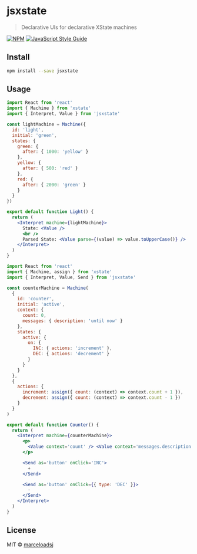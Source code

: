 # jsxstate

> Declarative UIs for declarative XState machines

[![NPM](https://img.shields.io/npm/v/jsxstate.svg)](https://www.npmjs.com/package/jsxstate) [![JavaScript Style Guide](https://img.shields.io/badge/code_style-standard-brightgreen.svg)](https://standardjs.com)

## Install

```bash
npm install --save jsxstate
```

## Usage

```jsx
import React from 'react'
import { Machine } from 'xstate'
import { Interpret, Value } from 'jsxstate'

const lightMachine = Machine({
  id: 'light',
  initial: 'green',
  states: {
    green: {
      after: { 1000: 'yellow' }
    },
    yellow: {
      after: { 500: 'red' }
    },
    red: {
      after: { 2000: 'green' }
    }
  }
})

export default function Light() {
  return (
    <Interpret machine={lightMachine}>
      State: <Value />
      <br />
      Parsed State: <Value parse={(value) => value.toUpperCase()} />
    </Interpret>
  )
}
```

```jsx
import React from 'react'
import { Machine, assign } from 'xstate'
import { Interpret, Value, Send } from 'jsxstate'

const counterMachine = Machine(
  {
    id: 'counter',
    initial: 'active',
    context: {
      count: 0,
      messages: { description: 'until now' }
    },
    states: {
      active: {
        on: {
          INC: { actions: 'increment' },
          DEC: { actions: 'decrement' }
        }
      }
    }
  },
  {
    actions: {
      increment: assign({ count: (context) => context.count + 1 }),
      decrement: assign({ count: (context) => context.count - 1 })
    }
  }
)

export default function Counter() {
  return (
    <Interpret machine={counterMachine}>
      <p>
        <Value context='count' /> <Value context='messages.description' />
      </p>

      <Send as='button' onClick='INC'>
        +
      </Send>

      <Send as='button' onClick={{ type: 'DEC' }}>
        -
      </Send>
    </Interpret>
  )
}
```

## License

MIT © [marceloadsj](https://github.com/marceloadsj)
